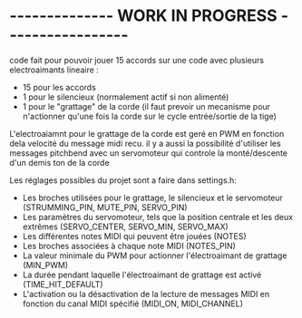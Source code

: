 # --------------   WORK IN PROGRESS  -----------------

code fait pour pouvoir jouer 15 accords sur une code avec plusieurs electroaimants lineaire :
  - 15 pour les accords
  - 1 pour le silencieux (normalement actif si non alimenté)
  - 1 pour le "grattage" de la corde (il faut prevoir un mecanisme pour n'actionner qu'une fois la corde sur le cycle entrée/sortie de la tige)
  
L'electroaiamnt pour le grattage de la corde est geré en PWM en fonction dela velocité du message midi recu.
il y a aussi la possibilité d'utiliser les messages pitchbend avec un servomoteur qui controle la monté/descente d'un demis ton de la corde


Les réglages possibles du projet sont a faire dans settings.h:
   - Les broches utilisées pour le grattage, le silencieux et le servomoteur (STRUMMING_PIN, MUTE_PIN, SERVO_PIN)
   - Les paramètres du servomoteur, tels que la position centrale et les deux extrêmes (SERVO_CENTER, SERVO_MIN, SERVO_MAX)
   - Les différentes notes MIDI qui peuvent être jouées (NOTES)
   - Les broches associées à chaque note MIDI (NOTES_PIN)
   - La valeur minimale du PWM pour actionner l'électroaimant de grattage (MIN_PWM)
   - La durée pendant laquelle l'électroaimant de grattage est activé (TIME_HIT_DEFAULT)
   - L'activation ou la désactivation de la lecture de messages MIDI en fonction du canal MIDI spécifié (MIDI_ON, MIDI_CHANNEL)
